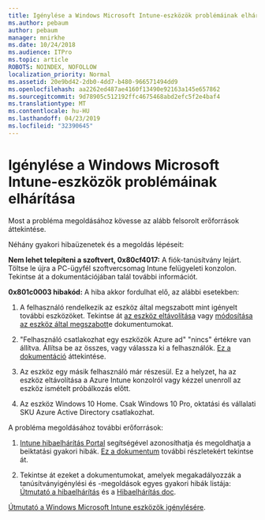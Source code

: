 ```yaml
---
title: Igénylése a Windows Microsoft Intune-eszközök problémáinak elhárítása
ms.author: pebaum
author: pebaum
manager: mnirkhe
ms.date: 10/24/2018
ms.audience: ITPro
ms.topic: article
ROBOTS: NOINDEX, NOFOLLOW
localization_priority: Normal
ms.assetid: 20e9bd42-2db0-4dd7-b480-966571494dd9
ms.openlocfilehash: aa2262ed487ae4160f13490e92163a145e657862
ms.sourcegitcommit: 9d78905c512192ffc4675468abd2efc5f2e4baf4
ms.translationtype: MT
ms.contentlocale: hu-HU
ms.lasthandoff: 04/23/2019
ms.locfileid: "32390645"
---
```

# <a name="troubleshoot-issues-with-enrolling-windows-devices-in-microsoft-intune"></a>Igénylése a Windows Microsoft Intune-eszközök problémáinak elhárítása

Most a probléma megoldásához kövesse az alább felsorolt erőforrások áttekintése. 
  
Néhány gyakori hibaüzenetek és a megoldás lépéseit:
  
 **Nem lehet telepíteni a szoftvert, 0x80cf4017:** A fiók-tanúsítvány lejárt. Töltse le újra a PC-ügyfél szoftvercsomag Intune felügyeleti konzolon. Tekintse át a dokumentációjában talál további információt. 
  
 **0x801c0003 hibakód:** A hiba akkor fordulhat elő, az alábbi esetekben: 
  
1. A felhasználó rendelkezik az eszköz által megszabott mint igényelt további eszközöket. Tekintse át [az eszköz eltávolítása](https://docs.microsoft.com/intune/devices-wipe) vagy [módosítása az eszköz által megszabott](https://docs.microsoft.com/intune/enrollment-restrictions-set#set-device-limit-restrictions)e dokumentumokat.
    
2. "Felhasználó csatlakozhat egy eszközök Azure ad" "nincs" értékre van állítva. Állítsa be az összes, vagy válassza ki a felhasználók. [Ez a dokumentáció](https://docs.microsoft.com/azure/active-directory/device-management-azure-portal#configure-device-settings) áttekintése. 
    
3. Az eszköz egy másik felhasználó már részesül. Ez a helyzet, ha az eszköz eltávolítása a Azure Intune konzolról vagy kézzel unenroll az eszköz ismételt próbálkozás előtt.
    
4. Az eszköz Windows 10 Home. Csak Windows 10 Pro, oktatási és vállalati SKU Azure Active Directory csatlakozhat.
    
A probléma megoldásához további erőforrások:
  
1. [Intune hibaelhárítás Portal](https://devicemanagement.microsoft.com/#blade/Microsoft_Intune_DeviceSettings/TroubleshootBlade) segítségével azonosíthatja és megoldhatja a beiktatási gyakori hibák. [Ez a dokumentum](https://docs.microsoft.com/intune/help-desk-operators) további részletekért tekintse át. 
    
2. Tekintse át ezeket a dokumentumokat, amelyek megakadályozzák a tanúsítványigénylési és -megoldások egyes gyakori hibák listája: [Útmutató a hibaelhárítás](https://support.microsoft.com/help/4089533/troubleshooting-windows-device-enrollment-problems-in-microsoft-intune) és a [Hibaelhárítás doc](https://docs.microsoft.com/intune-classic/troubleshoot/troubleshoot-device-enrollment-in-intune).
    
[Útmutató a Windows Microsoft Intune eszközök igénylésére](https://docs.microsoft.com/intune/windows-enroll).
  

